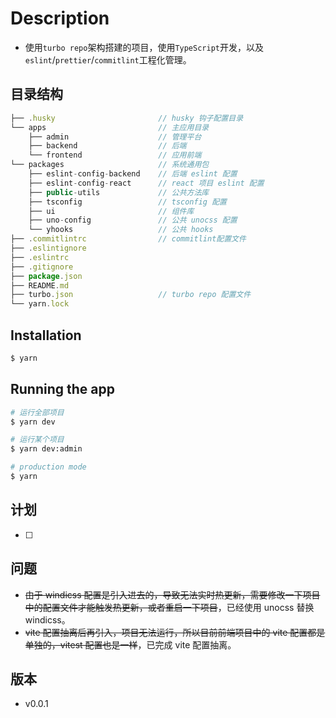 # Description

- 使用`turbo repo`架构搭建的项目，使用`TypeScript`开发，以及`eslint`/`prettier`/`commitlint`工程化管理。

## 目录结构

```js
├── .husky                       // husky 钩子配置目录
└── apps                         // 主应用目录
    ├── admin                    // 管理平台
    ├── backend                  // 后端
    └── frontend                 // 应用前端
└── packages                     // 系统通用包
    ├── eslint-config-backend    // 后端 eslint 配置
    ├── eslint-config-react      // react 项目 eslint 配置
    ├── public-utils             // 公共方法库
    ├── tsconfig                 // tsconfig 配置
    ├── ui                       // 组件库
    ├── uno-config               // 公共 unocss 配置
    └── yhooks                   // 公共 hooks
├── .commitlintrc                // commitlint配置文件
├── .eslintignore
├── .eslintrc
├── .gitignore
├── package.json
├── README.md
├── turbo.json                   // turbo repo 配置文件
└── yarn.lock
```

## Installation

```bash
$ yarn
```

## Running the app

```bash
# 运行全部项目
$ yarn dev

# 运行某个项目
$ yarn dev:admin

# production mode
$ yarn
```

## 计划

- [ ]

## 问题

- ~~由于 windicss 配置是引入进去的，导致无法实时热更新，需要修改一下项目中的配置文件才能触发热更新，或者重启一下项目~~，已经使用 unocss 替换 windicss。
- ~~vite 配置抽离后再引入，项目无法运行，所以目前前端项目中的 vite 配置都是单独的，vitest 配置也是一样~~，已完成 vite 配置抽离。

## 版本

- v0.0.1
